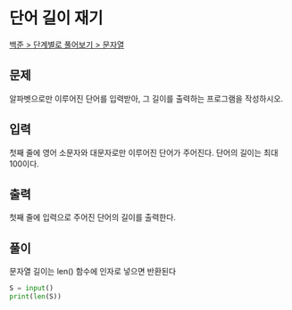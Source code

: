 # 단어 길이 재기

[백준 > 단계별로 풀어보기 > 문자열](https://www.acmicpc.net/problem/2743)

## 문제

알파벳으로만 이루어진 단어를 입력받아, 그 길이를 출력하는 프로그램을 작성하시오.

## 입력

첫째 줄에 영어 소문자와 대문자로만 이루어진 단어가 주어진다. 단어의 길이는 최대 100이다.

## 출력

첫째 줄에 입력으로 주어진 단어의 길이를 출력한다.

## 풀이

문자열 길이는 len() 함수에 인자로 넣으면 반환된다

```python
S = input()
print(len(S))
```
